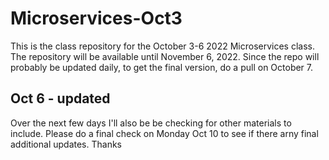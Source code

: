 # Microservices-Oct3
This is the class repository for the October 3-6 2022 Microservices class.
The repository will be available until November 6, 2022. Since the repo will probably be updated daily, to get the final version, do a pull on October 7.

## Oct 6 - updated

Over the next few days I'll also be be checking for other materials to include. Please do a final check on Monday Oct 10 to see if there arny final additional updates.
Thanks
